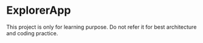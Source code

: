 # ExplorerApp
This project is only for learning purpose. Do not refer it for best architecture and coding practice.